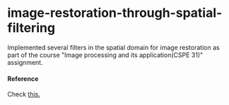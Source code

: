 # image-restoration-through-spatial-filtering

Implemented several filters in the spatial domain for image restoration as part of the course "Image processing and its application(CSPE 31)" assignment.<br> 
#### Reference 
Check [this.](https://github.com/vamc-stash/image-restoration-through-spatial-filtering/blob/master/IP_Assignment_106116019%26106116043.pdf)
